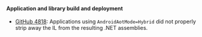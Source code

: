 #### Application and library build and deployment

  * [GitHub 4818](https://github.com/xamarin/xamarin-android/issues/4818):
    Applications using `AndroidAotMode=Hybrid` did not properly strip
    away the IL from the resulting .NET assemblies.
